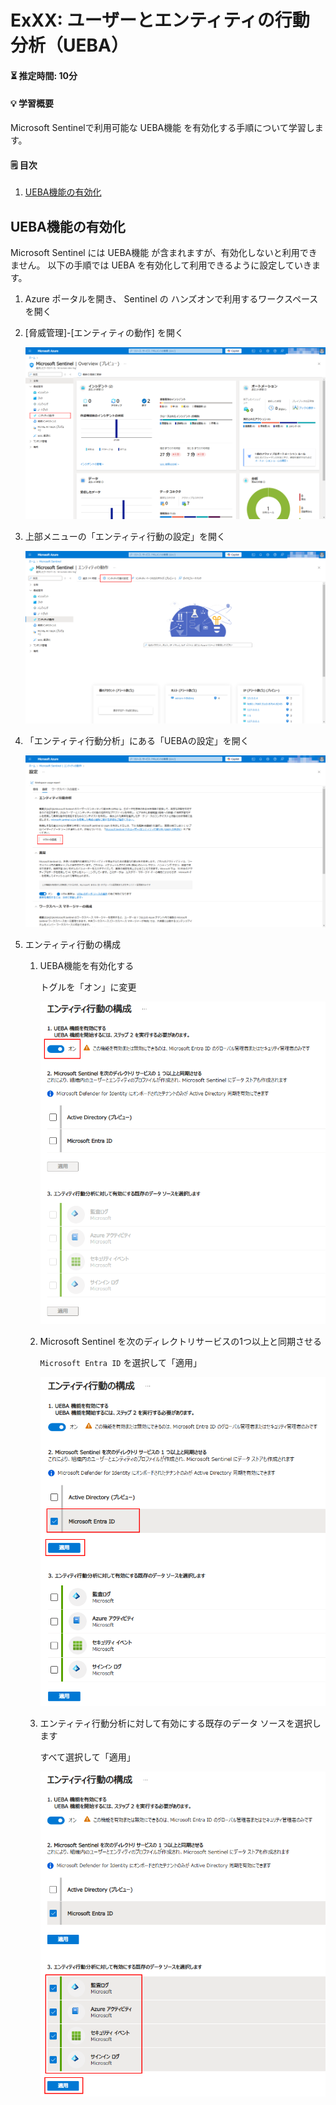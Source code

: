 # ExXX: ユーザーとエンティティの行動分析（UEBA）

#### ⏳ 推定時間: 10分

#### 💡 学習概要

Microsoft Sentinelで利用可能な UEBA機能 を有効化する手順について学習します。

#### 🗒️ 目次

1. [UEBA機能の有効化](#ueba機能の有効化)


## UEBA機能の有効化

Microsoft Sentinel には UEBA機能 が含まれますが、有効化しないと利用できません。
以下の手順では UEBA を有効化して利用できるように設定していきます。

1. Azure ポータルを開き、 Sentinel の ハンズオンで利用するワークスペースを開く

1. [脅威管理]-[エンティティの動作] を開く

    ![](../images/ex06/001-setupueba.png)

1. 上部メニューの「エンティティ行動の設定」を開く

    ![](../images/ex06/002-setupueba.png)

1. 「エンティティ行動分析」にある「UEBAの設定」を開く

    ![](../images/ex06/003-setupueba.png)

1. エンティティ行動の構成

    1. UEBA機能を有効化する

        トグルを「オン」に変更

        ![](../images/ex06/004a-setupueba.png)

    1. Microsoft Sentinel を次のディレクトリサービスの1つ以上と同期させる

        `Microsoft Entra ID` を選択して「適用」

        ![](../images/ex06/004b-setupueba.png)

    1. エンティティ行動分析に対して有効にする既存のデータ ソースを選択します

        すべて選択して「適用」

        ![](../images/ex06/004c-setupueba.png)


